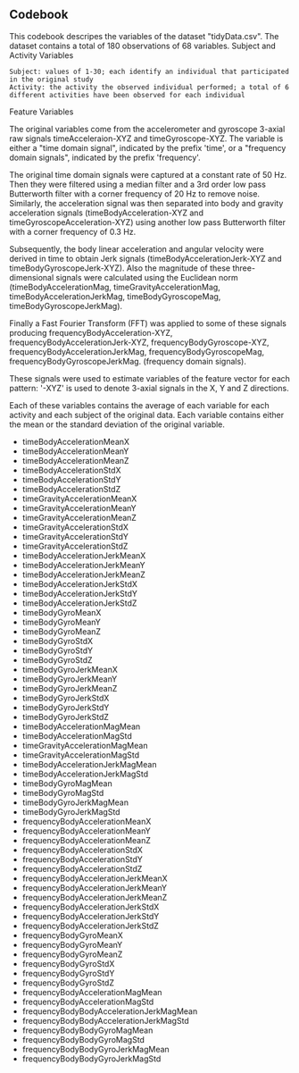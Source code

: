 ## Codebook

This codebook descripes the variables of the dataset "tidyData.csv". The dataset contains a total of 180 observations of 68 variables.
Subject and Activity Variables

    Subject: values of 1-30; each identify an individual that participated in the original study
    Activity: the activity the observed individual performed; a total of 6 different activities have been observed for each individual

Feature Variables

The original variables come from the accelerometer and gyroscope 3-axial raw signals timeAcceleraion-XYZ and timeGyroscope-XYZ. The variable is either a "time domain signal", indicated by the prefix 'time', or a "frequency domain signals", indicated by the prefix 'frequency'.

The original time domain signals were captured at a constant rate of 50 Hz. Then they were filtered using a median filter and a 3rd order low pass Butterworth filter with a corner frequency of 20 Hz to remove noise. Similarly, the acceleration signal was then separated into body and gravity acceleration signals (timeBodyAcceleration-XYZ and timeGyroscopeAcceleration-XYZ) using another low pass Butterworth filter with a corner frequency of 0.3 Hz.

Subsequently, the body linear acceleration and angular velocity were derived in time to obtain Jerk signals (timeBodyAccelerationJerk-XYZ and timeBodyGyroscopeJerk-XYZ). Also the magnitude of these three-dimensional signals were calculated using the Euclidean norm (timeBodyAccelerationMag, timeGravityAccelerationMag, timeBodyAccelerationJerkMag, timeBodyGyroscopeMag, timeBodyGyroscopeJerkMag).

Finally a Fast Fourier Transform (FFT) was applied to some of these signals producing frequencyBodyAcceleration-XYZ, frequencyBodyAccelerationJerk-XYZ, frequencyBodyGyroscope-XYZ, frequencyBodyAccelerationJerkMag, frequencyBodyGyroscopeMag, frequencyBodyGyroscopeJerkMag. (frequency domain signals).

These signals were used to estimate variables of the feature vector for each pattern:
'-XYZ' is used to denote 3-axial signals in the X, Y and Z directions.

Each of these variables contains the average of each variable for each activity and each subject of the original data. Each variable contains either the mean or the standard deviation of the original variable.

- timeBodyAccelerationMeanX
- timeBodyAccelerationMeanY
- timeBodyAccelerationMeanZ
- timeBodyAccelerationStdX
- timeBodyAccelerationStdY
- timeBodyAccelerationStdZ
- timeGravityAccelerationMeanX
- timeGravityAccelerationMeanY
- timeGravityAccelerationMeanZ
- timeGravityAccelerationStdX
- timeGravityAccelerationStdY
- timeGravityAccelerationStdZ
- timeBodyAccelerationJerkMeanX
- timeBodyAccelerationJerkMeanY
- timeBodyAccelerationJerkMeanZ
- timeBodyAccelerationJerkStdX
- timeBodyAccelerationJerkStdY
- timeBodyAccelerationJerkStdZ
- timeBodyGyroMeanX
- timeBodyGyroMeanY
- timeBodyGyroMeanZ
- timeBodyGyroStdX
- timeBodyGyroStdY
- timeBodyGyroStdZ
- timeBodyGyroJerkMeanX
- timeBodyGyroJerkMeanY
- timeBodyGyroJerkMeanZ
- timeBodyGyroJerkStdX
- timeBodyGyroJerkStdY
- timeBodyGyroJerkStdZ
- timeBodyAccelerationMagMean
- timeBodyAccelerationMagStd
- timeGravityAccelerationMagMean
- timeGravityAccelerationMagStd
- timeBodyAccelerationJerkMagMean
- timeBodyAccelerationJerkMagStd
- timeBodyGyroMagMean
- timeBodyGyroMagStd
- timeBodyGyroJerkMagMean
- timeBodyGyroJerkMagStd
- frequencyBodyAccelerationMeanX
- frequencyBodyAccelerationMeanY
- frequencyBodyAccelerationMeanZ
- frequencyBodyAccelerationStdX
- frequencyBodyAccelerationStdY
- frequencyBodyAccelerationStdZ
- frequencyBodyAccelerationJerkMeanX
- frequencyBodyAccelerationJerkMeanY
- frequencyBodyAccelerationJerkMeanZ
- frequencyBodyAccelerationJerkStdX
- frequencyBodyAccelerationJerkStdY
- frequencyBodyAccelerationJerkStdZ
- frequencyBodyGyroMeanX
- frequencyBodyGyroMeanY
- frequencyBodyGyroMeanZ
- frequencyBodyGyroStdX
- frequencyBodyGyroStdY
- frequencyBodyGyroStdZ
- frequencyBodyAccelerationMagMean
- frequencyBodyAccelerationMagStd
- frequencyBodyBodyAccelerationJerkMagMean
- frequencyBodyBodyAccelerationJerkMagStd
- frequencyBodyBodyGyroMagMean
- frequencyBodyBodyGyroMagStd
- frequencyBodyBodyGyroJerkMagMean
- frequencyBodyBodyGyroJerkMagStd
